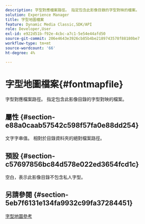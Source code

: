 ```yaml
---
description: 字型對應檔案路徑。 指定包含此影像目錄的字型對映的檔案。
solution: Experience Manager
title: 字型地圖檔案
feature: Dynamic Media Classic,SDK/API
role: Developer,User
exl-id: e922d51b-f92e-4cbc-a7c1-5e54e44afd50
source-git-commit: 206e4643e3926cb85b4be2189743578f88180be7
workflow-type: tm+mt
source-wordcount: '66'
ht-degree: 4%

---
```


# 字型地圖檔案{#fontmapfile}

字型對應檔案路徑。 指定包含此影像目錄的字型對映的檔案。

## 屬性 {#section-e88a0caab57542c598f57fa0e88dd254}

文字字串值。 相對於目錄資料夾的絕對檔案路徑。

## 預設 {#section-c57697856bc84d578e022ed3654fcd1c}

空白，表示此影像目錄不包含私人字型。

## 另請參閱 {#section-5eb7f6131e134fa9932c99fa37284451}

[字型地圖參考](../../../../../is-api/image-catalog/image-serving-api-ref/c-image-catalog-reference/c-font-map-reference/c-font-map-reference.md#concept-f81f319d03c646c5a8ef87b3277dd37d)

